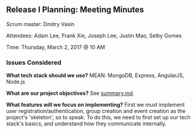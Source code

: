 ## Release I Planning: Meeting Minutes

Scrum master: Dmitry Vasin

Attendees: Adam Lee, Frank Xie, Joseph Lee, Justin Mao, Selby Gomes

Time: Thursday, March 2, 2017 @ 10 AM

### Issues Considered

**What tech stack should we use?**
MEAN: MongoDB, Express, AngularJS, Node.js

**What are our project objectives?**
See [summary.md](https://github.com/UTMCSC301/final-project-signpost/blob/master/docs/phase1/summary.md).

**What features will we focus on implementing?**
First we must implement user registration/authentication, group creation and
event creation as the project's 'skeleton', so to speak. To do this,
we need to first set up our tech stack's basics, and understand how they
communicate internally.
